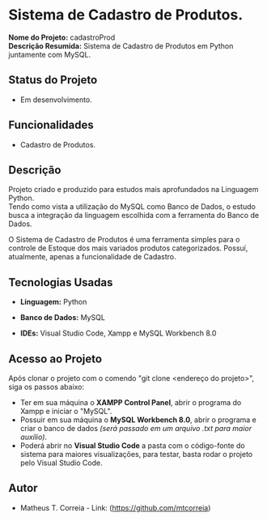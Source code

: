 # Sistema de Cadastro de Produtos.
<b>Nome do Projeto:</b> cadastroProd<br/>
<b>Descrição Resumida:</b> Sistema de Cadastro de Produtos em Python juntamente com MySQL.

## Status do Projeto
- Em desenvolvimento.

## Funcionalidades
- Cadastro de Produtos.

## Descrição
Projeto criado e produzido para estudos mais aprofundados na Linguagem Python. <br/>
Tendo como vista a utilização do MySQL como Banco de Dados, o estudo busca a integração da linguagem escolhida com a ferramenta do Banco de Dados.

O Sistema de Cadastro de Produtos é uma ferramenta simples para o controle de Estoque dos mais variados produtos categorizados. Possuí, atualmente, apenas a funcionalidade de Cadastro.

## Tecnologias Usadas
- <b>Linguagem:</b> Python
- <b>Banco de Dados:</b> MySQL

- <b>IDEs:</b> Visual Studio Code, Xampp e MySQL Workbench 8.0

## Acesso ao Projeto
Após clonar o projeto com o comendo "git clone <endereço do projeto>", siga os passos abaixo:

- Ter em sua máquina o <b>XAMPP Control Panel</b>, abrir o programa do Xampp e iniciar o "MySQL".
- Possuir em sua máquina o <b>MySQL Workbench 8.0</b>, abrir o programa e criar o banco de dados <i>(será passado em um arquivo .txt para maior auxílio)</i>.
- Poderá abrir no <b>Visual Studio Code</b> a pasta com o código-fonte do sistema para maiores visualizações, para testar, basta rodar o projeto pelo Visual Studio Code.

## Autor
- Matheus T. Correia - Link: (https://github.com/mtcorreia)
